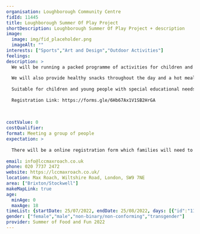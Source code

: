 ```yaml
---
organisation: Loughborough Community Centre
fidId: 11445
title: Loughborough Summer Of Play Project
shortDescription: Loughborough Summer Of Play Project + description
image:
  image: img/fid_placeholder.png
  imageAlt: ""
interests: ["Sports","Art and Design","Outdoor Activities"]
feelings:
description: >
  We will be running a packed programme of activities for children and families which will include, a variety of craft activities, sports coaching, team games, football, cycle training, circus skills, music and, dance workshops.  
  
  We will also provide healthy snacks throughout the day and a hot meal for children and their families.
  
  Suitable for children and young people with special educational needs and disabilities.
  
  Registration Link: https://forms.gle/6Hb67Ax1V1SB2HrGA
  
  
  
costValue: 0
costQualifier: 
format: Meeting a group of people
expectation: >
  
  There will be a online registration form which families will need to fill in.
  
email: info@lccmaxroach.co.uk
phone: 020 7737 2472
website: https://lccmaxroach.co.uk/
location: Max Roach, Wiltshire Road, London, SW9 7NE
area: ["Brixton/Stockwell"]
makeMapLink: true
age:
  minAge: 0
  maxAge: 18
timeList: {startDate: 25/07/2022, endDate: 25/08/2022, days: [{"id":"11445","fis_provider_name":"Loughborough Summer Of Play Project","day":"Monday","start_time":"10:30 AM","end_time":"3:30 PM"},{"id":"11445","fis_provider_name":"Loughborough Summer Of Play Project","day":"Tuesday","start_time":"10:30 AM","end_time":"3:30 PM"},{"id":"11445","fis_provider_name":"Loughborough Summer Of Play Project","day":"Wednesday","start_time":"10:30 AM","end_time":"3:30 PM"},{"id":"11445","fis_provider_name":"Loughborough Summer Of Play Project","day":"Thursday","start_time":"10:30 AM","end_time":"3:30 PM"}] }
gender: ["female","male","non-binary/non-conforming","transgender"]
provider: Summer of Food and Fun 2022
---
```


